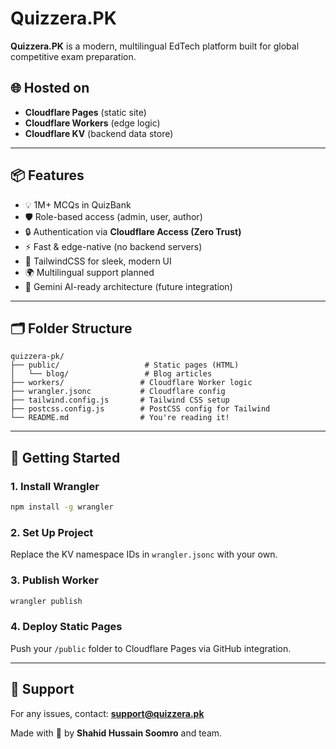 # Quizzera.PK

**Quizzera.PK** is a modern, multilingual EdTech platform built for global competitive exam preparation.

## 🌐 Hosted on
- **Cloudflare Pages** (static site)
- **Cloudflare Workers** (edge logic)
- **Cloudflare KV** (backend data store)

---

## 📦 Features

- 💡 1M+ MCQs in QuizBank
- 🛡️ Role-based access (admin, user, author)
- 🔒 Authentication via **Cloudflare Access (Zero Trust)**
- ⚡ Fast & edge-native (no backend servers)
- 🎨 TailwindCSS for sleek, modern UI
- 🌍 Multilingual support planned
- 🧠 Gemini AI-ready architecture (future integration)

---

## 🗂️ Folder Structure

```
quizzera-pk/
├── public/                   # Static pages (HTML)
│   └── blog/                 # Blog articles
├── workers/                 # Cloudflare Worker logic
├── wrangler.jsonc           # Cloudflare config
├── tailwind.config.js       # Tailwind CSS setup
├── postcss.config.js        # PostCSS config for Tailwind
└── README.md                # You're reading it!
```

---

## 🚀 Getting Started

### 1. Install Wrangler
```bash
npm install -g wrangler
```

### 2. Set Up Project
Replace the KV namespace IDs in `wrangler.jsonc` with your own.

### 3. Publish Worker
```bash
wrangler publish
```

### 4. Deploy Static Pages
Push your `/public` folder to Cloudflare Pages via GitHub integration.

---

## 📧 Support

For any issues, contact: **support@quizzera.pk**

Made with 💙 by **Shahid Hussain Soomro** and team.
